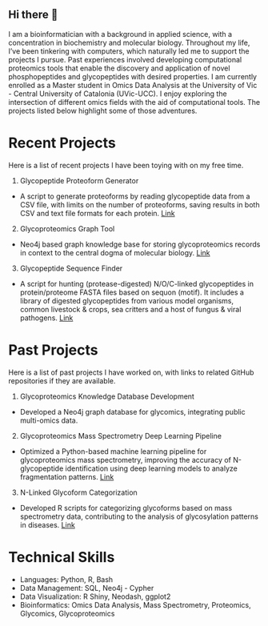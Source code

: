 ## Hi there 👋

<!--
**RichardDShipman/RichardDShipman** is a ✨ _special_ ✨ repository because its `README.md` (this file) appears on your GitHub profile.
-->

I am a bioinformatician with a background in applied science, with a concentration in biochemistry and molecular biology. Throughout my life, I’ve been tinkering with computers, which naturally led me to support the projects I pursue. Past experiences involved developing computational proteomics tools that enable the discovery and application of novel phosphopeptides and glycopeptides with desired properties.  I am currently enrolled as a Master student in Omics Data Analysis at the University of Vic - Central University of Catalonia (UVic-UCC). I enjoy exploring the intersection of different omics fields with the aid of computational tools. The projects listed below highlight some of those adventures.

# Recent Projects

Here is a list of recent projects I have been toying with on my free time.

1. Glycopeptide Proteoform Generator 
- A script to generate proteoforms by reading glycopeptide data from a CSV file, with limits on the number of proteoforms, saving results in both CSV and text file formats for each protein. [Link](https://github.com/RichardDShipman/Glycopeptide_Proteoform_Generator)
2. Glycoproteomics Graph Tool 
- Neo4j based graph knowledge base for storing glycoproteomics records in context to the central dogma of molecular biology. [Link](https://github.com/RichardDShipman/Glycoproteomics_Graph_Tool)
3. Glycopeptide Sequence Finder 
- A script for hunting (protease-digested) N/O/C-linked glycopeptides in protein/proteome FASTA files based on sequon (motif). It includes a library of digested glycopeptides from various model organisms, common livestock & crops, sea critters and a host of fungus & viral pathogens. [Link](https://github.com/RichardDShipman/Glycopeptide_Sequence_Finder)

# Past Projects

Here is a list of past projects I have worked on, with links to related GitHub repositories if they are available. 

1.	Glycoproteomics Knowledge Database Development 
- Developed a Neo4j graph database for glycomics, integrating public multi-omics data.
2.	Glycoproteomics Mass Spectrometry Deep Learning Pipeline 
- Optimized a Python-based machine learning pipeline for glycoproteomics mass spectrometry, improving the accuracy of N-glycopeptide identification using deep learning models to analyze fragmentation patterns. [Link](https://github.com/Vennbiosciences/D-Va-GlycoML)
3.	N-Linked Glycoform Categorization 
- Developed R scripts for categorizing glycoforms based on mass spectrometry data, contributing to the analysis of glycosylation patterns in diseases. [Link](10.1016/j.mcpro.2021.100081)
  
# Technical Skills

- Languages: Python, R, Bash
- Data Management: SQL, Neo4j - Cypher
- Data Visualization: R Shiny, Neodash, ggplot2
- Bioinformatics: Omics Data Analysis, Mass Spectrometry, Proteomics, Glycomics, Glycoproteomics

